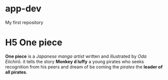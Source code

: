 # app-dev
My first repository

# H5 One piece

**One piece** is a *Japanese manga artist* written and illustrated by *Oda Eiichirō*.
 it tells the story **Monkey d luffy**
a young pirates who seeks recognition from his peers and dream of be coming the *pirates*
the **leader of all pirates**.
